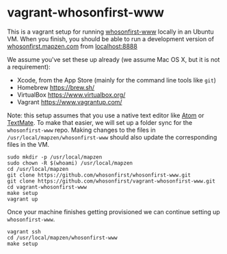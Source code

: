 # vagrant-whosonfirst-www

This is a vagrant setup for running [whosonfirst-www](https://github.com/whosonfirst/whosonfirst-www) locally in an Ubuntu VM. When you finish, you should be able to run a development version of [whosonfirst.mapzen.com](https://whosonfirst.mapzen.com/) from [localhost:8888](http://localhost:8888/)

We assume you've set these up already (we assume Mac OS X, but it is not a requirement):

* Xcode, from the App Store (mainly for the command line tools like `git`)
* Homebrew https://brew.sh/
* VirtualBox https://www.virtualbox.org/
* Vagrant https://www.vagrantup.com/

Note: this setup assumes that you use a native text editor like [Atom](https://atom.io/) or [TextMate](https://macromates.com/). To make that easier, we will set up a folder sync for the `whosonfirst-www` repo. Making changes to the files in `/usr/local/mapzen/whosonfirst-www` should also update the corresponding files in the VM.

```
sudo mkdir -p /usr/local/mapzen
sudo chown -R $(whoami) /usr/local/mapzen
cd /usr/local/mapzen
git clone https://github.com/whosonfirst/whosonfirst-www.git
git clone https://github.com/whosonfirst/vagrant-whosonfirst-www.git
cd vagrant-whosonfirst-www
make setup
vagrant up
```

Once your machine finishes getting provisioned we can continue setting up `whosonfirst-www`.

```
vagrant ssh
cd /usr/local/mapzen/whosonfirst-www
make setup
```
